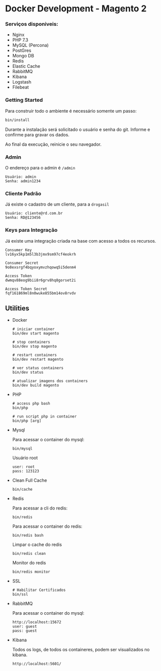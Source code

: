 # Docker Development - Magento 2

### Serviços disponiveis:
- Nginx
- PHP 7.3
- MySQL (Percona)
- PostGres
- Mongo DB
- Redis
- Elastic Cache
- RabbitMQ
- Kibana
- Logstash
- Filebeat

### Getting Started

Para construir todo o ambiente é necessário somente um passo:

```sh   
bin/install
```

Durante a instalação será solicitado o usuário e senha do git. Informe e confirme para gravar os dados.

Ao final da execução, reinicie o seu navegador.

### Admin
O endereço para o admin é `/admin`
```
Usuário: admin
Senha: admin1234
```
   
### Cliente Padrão
Já existe o cadastro de um cliente, para a `drogasil`
```
Usuário: cliente@rd.com.br
Senha: RD@123456
```

### Keys para Integração
Já existe uma integração criada na base com acesso a todos os recursos.
```
Consumer Key
lv16yx5kp1m5l3b3jmx9sm97cf4eokrh

Consumer Secret
9o8exsrgf4bqyoxymvzhqowq5i5denm4

Access Token
dwmqv88eog9bii8r6grv8hq8gorset2i

Access Token Secret
fqf161869ml8n0wuke855bm14ov8rvdv
```
## Utilities

- Docker

    ```
    # iniciar container
    bin/dev start magento

    # stop containers
    bin/dev stop magento
        
    # restart containers
    bin/dev restart magento
  
    # ver status containers
    bin/dev status
  
    # atualizar imagens dos containers
    bin/dev build magento
    ```
- PHP

    ```
    # access php bash
    bin/php
  
    # run script php in container
    bin/php [arg]   
    ```

- Mysql 

    Para acessar o container do mysql:

    ```
    bin/mysql
    ``` 
    Usuário root
    ```
    user: root
    pass: 123123
    ```

- Clean Full Cache 

    ```
    bin/cache
    ```  

- Redis  

    Para acessar a cli do redis:

    ```
    bin/redis
    ``` 
    Para acessar o container do redis:

    ```
    bin/redis bash
    ``` 
    
    Limpar o cache do redis
    
    ```
    bin/redis clean
    ```  
    
    Monitor do redis
    
    ```
    bin/redis monitor
    ```  

- SSL 

    ```
    # Habilitar Certificados
    bin/ssl
    ```       

- RabbitMQ 

    Para acessar o container do mysql:

    ```
    http://localhost:15672
    user: guest
    pass: guest
    ``` 
- Kibana 

    Todos os logs, de todos os containeres, podem ser visualizados no kibana.

    ```
    http://localhost:5601/
    ``` 
